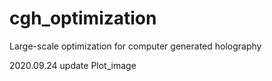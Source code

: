 # cgh_optimization
Large-scale optimization for computer generated holography

2020.09.24 update
Plot_image
